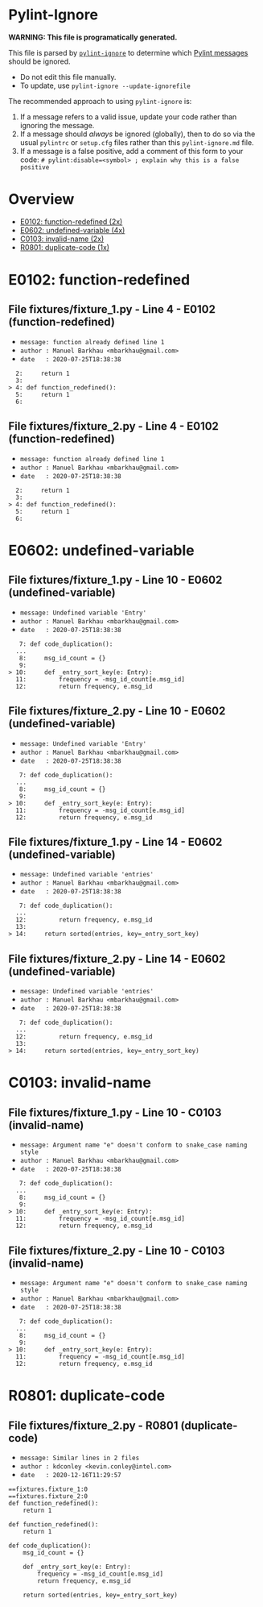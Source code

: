 # Pylint-Ignore

**WARNING: This file is programatically generated.**

This file is parsed by [`pylint-ignore`](https://pypi.org/project/pylint-ignore/)
to determine which
[Pylint messages](https://pylint.pycqa.org/en/stable/technical_reference/features.html)
should be ignored.

- Do not edit this file manually.
- To update, use `pylint-ignore --update-ignorefile`

The recommended approach to using `pylint-ignore` is:

1. If a message refers to a valid issue, update your code rather than
   ignoring the message.
2. If a message should *always* be ignored (globally), then to do so
   via the usual `pylintrc` or `setup.cfg` files rather than this
   `pylint-ignore.md` file.
3. If a message is a false positive, add a comment of this form to your code:
   `# pylint:disable=<symbol> ; explain why this is a false positive`


# Overview

 - [E0102: function-redefined (2x)](#e0102-function-redefined)
 - [E0602: undefined-variable (4x)](#e0602-undefined-variable)
 - [C0103: invalid-name (2x)](#c0103-invalid-name)
 - [R0801: duplicate-code (1x)](#r0801-duplicate-code)


# E0102: function-redefined

## File fixtures/fixture_1.py - Line 4 - E0102 (function-redefined)

- `message: function already defined line 1`
- `author : Manuel Barkhau <mbarkhau@gmail.com>`
- `date   : 2020-07-25T18:38:38`

```
  2:     return 1
  3:
> 4: def function_redefined():
  5:     return 1
  6:
```


## File fixtures/fixture_2.py - Line 4 - E0102 (function-redefined)

- `message: function already defined line 1`
- `author : Manuel Barkhau <mbarkhau@gmail.com>`
- `date   : 2020-07-25T18:38:38`

```
  2:     return 1
  3:
> 4: def function_redefined():
  5:     return 1
  6:
```


# E0602: undefined-variable

## File fixtures/fixture_1.py - Line 10 - E0602 (undefined-variable)

- `message: Undefined variable 'Entry'`
- `author : Manuel Barkhau <mbarkhau@gmail.com>`
- `date   : 2020-07-25T18:38:38`

```
   7: def code_duplication():
  ...
   8:     msg_id_count = {}
   9:
> 10:     def _entry_sort_key(e: Entry):
  11:         frequency = -msg_id_count[e.msg_id]
  12:         return frequency, e.msg_id
```


## File fixtures/fixture_2.py - Line 10 - E0602 (undefined-variable)

- `message: Undefined variable 'Entry'`
- `author : Manuel Barkhau <mbarkhau@gmail.com>`
- `date   : 2020-07-25T18:38:38`

```
   7: def code_duplication():
  ...
   8:     msg_id_count = {}
   9:
> 10:     def _entry_sort_key(e: Entry):
  11:         frequency = -msg_id_count[e.msg_id]
  12:         return frequency, e.msg_id
```


## File fixtures/fixture_1.py - Line 14 - E0602 (undefined-variable)

- `message: Undefined variable 'entries'`
- `author : Manuel Barkhau <mbarkhau@gmail.com>`
- `date   : 2020-07-25T18:38:38`

```
   7: def code_duplication():
  ...
  12:         return frequency, e.msg_id
  13:
> 14:     return sorted(entries, key=_entry_sort_key)
```


## File fixtures/fixture_2.py - Line 14 - E0602 (undefined-variable)

- `message: Undefined variable 'entries'`
- `author : Manuel Barkhau <mbarkhau@gmail.com>`
- `date   : 2020-07-25T18:38:38`

```
   7: def code_duplication():
  ...
  12:         return frequency, e.msg_id
  13:
> 14:     return sorted(entries, key=_entry_sort_key)
```


# C0103: invalid-name

## File fixtures/fixture_1.py - Line 10 - C0103 (invalid-name)

- `message: Argument name "e" doesn't conform to snake_case naming style`
- `author : Manuel Barkhau <mbarkhau@gmail.com>`
- `date   : 2020-07-25T18:38:38`

```
   7: def code_duplication():
  ...
   8:     msg_id_count = {}
   9:
> 10:     def _entry_sort_key(e: Entry):
  11:         frequency = -msg_id_count[e.msg_id]
  12:         return frequency, e.msg_id
```


## File fixtures/fixture_2.py - Line 10 - C0103 (invalid-name)

- `message: Argument name "e" doesn't conform to snake_case naming style`
- `author : Manuel Barkhau <mbarkhau@gmail.com>`
- `date   : 2020-07-25T18:38:38`

```
   7: def code_duplication():
  ...
   8:     msg_id_count = {}
   9:
> 10:     def _entry_sort_key(e: Entry):
  11:         frequency = -msg_id_count[e.msg_id]
  12:         return frequency, e.msg_id
```


# R0801: duplicate-code

## File fixtures/fixture_2.py - R0801 (duplicate-code)

- `message: Similar lines in 2 files`
- `author : kdconley <kevin.conley@intel.com>`
- `date   : 2020-12-16T11:29:57`

```
==fixtures.fixture_1:0
==fixtures.fixture_2:0
def function_redefined():
    return 1

def function_redefined():
    return 1

def code_duplication():
    msg_id_count = {}

    def _entry_sort_key(e: Entry):
        frequency = -msg_id_count[e.msg_id]
        return frequency, e.msg_id

    return sorted(entries, key=_entry_sort_key)
```



